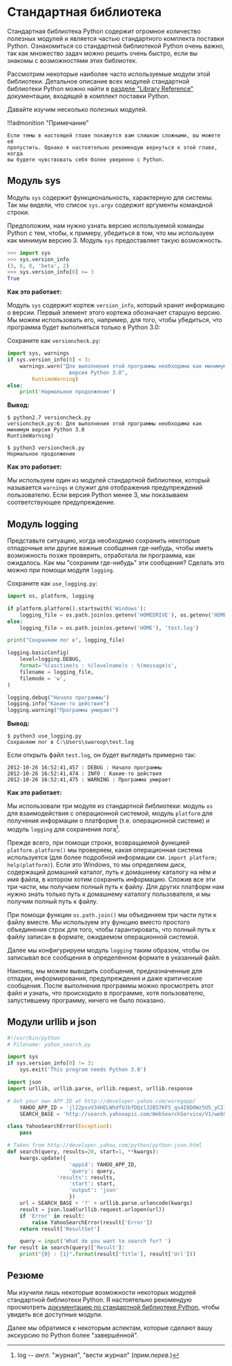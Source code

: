 # Стандартная библиотека

Стандартная библиотека Python содержит огромное количество полезных модулей и
является частью стандартного комплекта поставки Python. Ознакомиться со
стандартной библиотекой Python очень важно, так как множество задач можно
решить очень быстро, если вы знакомы с возможностями этих библиотек.

Рассмотрим некоторые наиболее часто используемые модули этой библиотеки.
Детальное описание всех модулей стандартной библиотеки Python можно найти в
[разделе "Library Reference"](http://docs.python.org/py3k/library/index.html)
документации, входящей в комплект поставки Python.

Давайте изучим несколько полезных модулей.

!!!admonition "Примечание"

    Если темы в настоящей главе покажутся вам слишком сложными, вы можете её
    пропустить. Однако я настоятельно рекомендую вернуться к этой главе, когда
    вы будете чувствовать себя более уверенно с Python.

## Модуль sys

Модуль `sys` содержит функциональность, характерную для системы. Так мы
видели, что список `sys.argv` содержит аргументы командной строки.

Предположим, нам нужно узнать версию используемой команды Python с тем, чтобы,
к примеру, убедиться в том, что мы используем как минимум версию 3. Модуль
`sys` предоставляет такую возможность.

```python
>>> import sys
>>> sys.version_info
(3, 0, 0, 'beta', 2)
>>> sys.version_info[0] >= 3
True
```

**Как это работает:**

Модуль `sys` содержит кортеж `version_info`, который хранит информацию о
версии. Первый элемент этого кортежа обозначает старшую версию. Мы можем
использовать его, например, для того, чтобы убедиться, что программа будет
выполняться только в Python 3.0:

Сохраните как `versioncheck.py`:

```python
import sys, warnings
if sys.version_info[0] < 3:
	warnings.warn("Для выполнения этой программы необходима как минимум \
					версия Python 3.0",
		RuntimeWarning)
else:
	print('Нормальное продолжение')
```

**Вывод:**

```
$ python2.7 versioncheck.py
versioncheck.py:6: Для выполнения этой программы необходима как минимум версия Python 3.0
RuntimeWarning)

$ python3 versioncheck.py
Нормальное продолжение
```

**Как это работает:**

Мы используем один из модулей стандартной библиотеки, который называется
`warnings` и служит для отображения предупреждений пользователю. Если
версия Python менее 3, мы показываем соответствующее предупреждение.

## Модуль logging

Представьте ситуацию, когда необходимо сохранить некоторые отладочные или другие
важные сообщения где-нибудь, чтобы иметь возможность позже проверить, отработала
ли программа, как ожидалось. Как мы "сохраним где-нибудь" эти сообщения? Сделать
это можно при помощи модуля `logging`.

Сохраните как `use_logging.py`:

```python
import os, platform, logging

if platform.platform().startswith('Windows'):
	logging_file = os.path.join(os.getenv('HOMEDRIVE'), os.getenv('HOMEPATH'), 'test.log')
else:
	logging_file = os.path.join(os.getenv('HOME'), 'test.log')

print("Сохраняем лог в", logging_file)

logging.basicConfig(
	level=logging.DEBUG,
	format='%(asctime)s : %(levelname)s : %(message)s',
	filename = logging_file,
	filemode = 'w',
)

logging.debug("Начало программы")
logging.info("Какие-то действия")
logging.warning("Программа умирает")
```

**Вывод:**

```
$ python3 use_logging.py
Сохраняем лог в C:\Users\swaroop\test.log
```

Если открыть файл `test.log`, он будет выглядеть примерно так:

```
2012-10-26 16:52:41,457 : DEBUG : Начало программы
2012-10-26 16:52:41,474 : INFO : Какие-то действия
2012-10-26 16:52:41,475 : WARNING : Программа умирает
```

**Как это работает:**

Мы использовали три модуля из стандартной библиотеки: модуль `os` для
взаимодействия с операционной системой, модуль `platform` для получения
информации о платформе (т.е. операционной системе) и модуль `logging` для
сохранения лога[^1].

Прежде всего, при помощи строки, возвращаемой функцией `platform.platform()`
мы проверяем, какая операционная система используется (для более подробной
информации см. `import platform; help(platform)`). Если это Windows, то мы
определяем диск, содержащий домашний каталог, путь к домашнему каталогу на нём
и имя файла, в котором хотим сохранить информацию. Сложив все эти три части,
мы получаем полный путь к файлу. Для других платформ нам нужно знать только
путь к домашнему каталогу пользователя, и мы получим полный путь к файлу.

При помощи функции `os.path.join()` мы объединяем три части пути к файлу
вместе. Мы используем эту функцию вместо простого объединения строк для того,
чтобы гарантировать, что полный путь к файлу записан в формате, ожидаемом
операционной системой.

Далее мы конфигурируем модуль `logging` таким образом, чтобы он записывал
все сообщения в определённом формате в указанный файл.

Наконец, мы можем выводить сообщения, предназначенные для отладки,
информирования, предупреждения и даже критические сообщения. После выполнения
программы можно просмотреть этот файл и узнать, что происходило в программе,
хотя пользователю, запустившему программу, ничего не было показано.

## Модули urllib и json

```python
#!/usr/bin/python
# Filename: yahoo_search.py

import sys
if sys.version_info[0] != 3:
	sys.exit('This program needs Python 3.0')

import json
import urllib, urllib.parse, urllib.request, urllib.response

# Get your own APP ID at http://developer.yahoo.com/wsregapp/
	YAHOO_APP_ID = 'jl22psvV34HELWhdfUJbfDQzlJ2B57KFS_qs4I8D0Wz5U5_yCI1Awv8.lBSfPhwr'
	SEARCH_BASE = 'http://search.yahooapis.com/WebSearchService/V1/webSearch'

class YahooSearchError(Exception):
	pass

# Taken from http://developer.yahoo.com/python/python-json.html
def search(query, results=20, start=1, **kwargs):
	kwargs.update({
					'appid': YAHOO_APP_ID,
					'query': query,
				'results': results,
					'start': start,
					'output': 'json'
					})
	url = SEARCH_BASE + '?' + urllib.parse.urlencode(kwargs)
	result = json.load(urllib.request.urlopen(url))
	if 'Error' in result:
		raise YahooSearchError(result['Error'])
	return result['ResultSet']

	query = input('What do you want to search for? ')
for result in search(query)['Result']:
	print("{0} : {1}".format(result['Title'], result['Url']))
```

## Резюме

Мы изучили лишь некоторые возможности некоторых модулей стандартной библиотеки
Python. Я настоятельно рекомендую просмотреть [документацию по стандартной
библиотеке Python](http://docs.python.org/py3k/library/index.html), чтобы
увидеть все доступные модули.

Далее мы обратимся к некоторым аспектам, которые сделают вашу экскурсию по
Python более "завершённой".

[^1]: log -- _англ._ "журнал", "вести журнал" (_прим.перев._)
